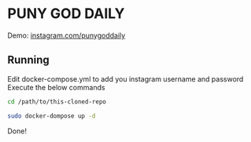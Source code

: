 # PUNY GOD DAILY

Demo: [instagram.com/punygoddaily](https://instagram.com/punygoddaily)

## Running
Edit docker-compose.yml to add you instagram username and password
Execute the below commands
```bash
cd /path/to/this-cloned-repo
```
```bash
sudo docker-dompose up -d
```
Done!
